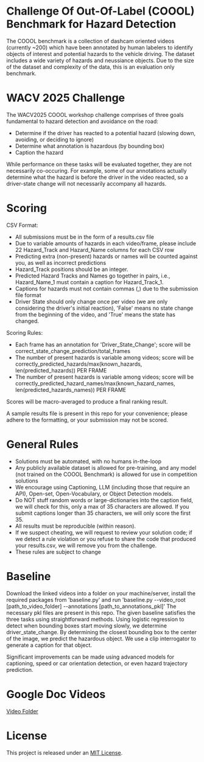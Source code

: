 # Challenge Of Out-Of-Label (COOOL) Benchmark for Hazard Detection
The COOOL benchmark is a collection of dashcam oriented videos (currently ~200) which have been annotated by human labelers to identify objects of interest and potential hazards to the vehicle driving.
The dataset includes a wide variety of hazards and neussiance objects.
Due to the size of the dataset and complexity of the data, this is an evaluation only benchmark.

# WACV 2025 Challenge
The WACV2025 COOOL workshop challenge comprises of three goals fundamental to hazard detection and avoidance on the road:
- Determine if the driver has reacted to a potential hazard (slowing down, avoiding, or deciding to ignore)
- Determine what annotation is hazardous (by bounding box)
- Caption the hazard

While performance on these tasks will be evaluated together, they are not necessarily co-occuring. For example, some of our annotations actually determine what the hazard is before the driver in the video reacted, so a driver-state change will not necessarily accompany all hazards.

# Scoring
CSV Format:
- All submissions must be in the form of a results.csv file
- Due to variable amounts of hazards in each video/frame, please include 22 Hazard_Track and Hazard_Name columns for each CSV row
- Predicting extra (non-present) hazards or names will be counted against you, as well as incorrect predictions
- Hazard_Track positions should be an integer.
- Predicted Hazard Tracks and Names go together in pairs, i.e., Hazard_Name_1 must contain a caption for Hazard_Track_1.
- Captions for hazards must not contain commas (,) due to the submission file format
- Driver State should only change once per video (we are only considering the driver's initial reaction), 'False' means no state change from the beginning of the video, and 'True' means the state has changed.

Scoring Rules:
- Each frame has an annotation for 'Driver_State_Change'; score will be correct_state_change_prediction/total_frames
- The number of present hazards is variable among videos; score will be correctly_predicted_hazards/max(known_hazards, len(predicted_hazards)) PER FRAME
- The number of present hazards is variable among videos; score will be correctly_predicted_hazard_names/max(known_hazard_names, len(predicted_hazards_names)) PER FRAME

Scores will be macro-averaged to produce a final ranking result.

A sample results file is present in this repo for your convenience; please adhere to the formatting, or your submission may not be scored.

# General Rules
- Solutions must be automated, with no humans in-the-loop
- Any publicly available dataset is allowed for pre-training, and any model (not trained on the COOOL Benchmark) is allowed for use in competition solutions
- We encourage using Captioning, LLM (including those that require an API), Open-set, Open-Vocabulary, or Object Detection models.
- Do NOT stuff random words or large-dictionaries into the caption field, we will check for this, only a max of 35 characters are allowed. If you submit captions longer than 35 characters, we will only score the first 35.
- All results must be reproducible (within reason).
- If we suspect cheating, we will request to review your solution code; if we detect a rule violation or you refuse to share the code that produced your results.csv, we will remove you from the challenge.
- These rules are subject to change

# Baseline
Download the linked videos into a folder on your machine/server, install the required packages from 'baseline.py' and run 'baseline.py --video_root [path_to_video_folder] --annotations [path_to_annotations_pkl]'
The necessary pkl files are present in this repo.
The given baseline satisfies the three tasks using straightforward methods. Using logistic regression to detect when bounding boxes start moving slowly, we determine driver_state_change. By determining the closest bounding box to the center of the image, we predict the hazardous object. We use a clip interrogator to generate a caption for that object.


Significant improvements can be made using advanced models for captioning, speed or car orientation detection, or even hazard trajectory prediction.

# Google Doc Videos 
[Video Folder](https://drive.google.com/drive/folders/1u7MtzXH2kmZEAvEhQgHkS1p0VYLmzCw2)
# License
This project is released under an [MIT License](https://github.com/alshami52/COOOL_benchmark/blob/main/LICENSE).

